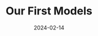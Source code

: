 ---
title: "Our First Models"
index: 7
date: 2024-02-14
materials:
- topic: "Classification with an Image Dataset: Skin Cancer"
  files:
  - type: "colab"
    url: https://colab.research.google.com/github/C4M-UofT/C4M-UofT.github.io/blob/master/lectures/winter/7_ml_first/7a - Classification with an Image Dataset.ipynb
- topic: "Regression with a Time-Series Dataset: Parkinsonian Gait"
  files:
  - type: "colab"
    url: https://colab.research.google.com/github/C4M-UofT/C4M-UofT.github.io/blob/master/lectures/winter/7_ml_first/7b - Regression with a Time-Series Dataset.ipynb
assignment:
  text: "Materials in progress"
  due_date: 2024-02-21 12:00 PM
  submission_link: TBD
  files:
  - type: "colab"
    url: TBD
---